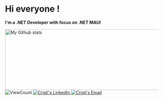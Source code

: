 # Hi everyone !

**I'm a .NET Developer with focus on .NET MAUI**

<img alt="My Github stats" align="left" border-radius="40px" width="800px" height="200px" src="https://github-readme-streak-stats.herokuapp.com/?user=CristiSandu&layout=compact%22%20alt=%22saurav-skl" alt="saurav-skl" />  



![ViewCount](https://komarev.com/ghpvc/?username=CristiSandu&color=1A4730)
<a href="https://www.linkedin.com/in/cristi-sandu-278a621b7/">
  <img alt="Cristi's LinkedIn" src="https://img.shields.io/badge/-LinkedIn-1A4730?style=flat-square&logo=Linkedin&logoColor=white" />
</a>
<a href="mailto:ilie.cristian.sandu@gmail.com">
  <img alt="Cristi's Email" src="https://img.shields.io/badge/-E--mail-1A4730?style=flat-square&logo=Gmail&logoColor=white" />
</a>  


